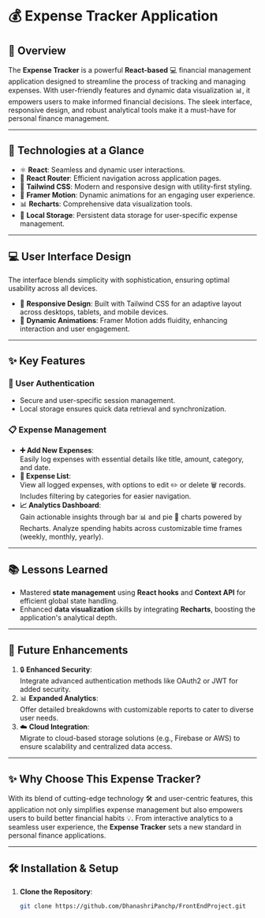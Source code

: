 # 💰 Expense Tracker Application

## 🌟 Overview  
The **Expense Tracker** is a powerful **React-based** 💻 financial management application designed to streamline the process of tracking and managing expenses. With user-friendly features and dynamic data visualization 📊, it empowers users to make informed financial decisions. The sleek interface, responsive design, and robust analytical tools make it a must-have for personal finance management.  

---

## 🔧 Technologies at a Glance  
- ⚛️ **React**: Seamless and dynamic user interactions.  
- 🚦 **React Router**: Efficient navigation across application pages.  
- 🎨 **Tailwind CSS**: Modern and responsive design with utility-first styling.  
- 💫 **Framer Motion**: Dynamic animations for an engaging user experience.  
- 📊 **Recharts**: Comprehensive data visualization tools.  
- 📁 **Local Storage**: Persistent data storage for user-specific expense management.  

---

## 💻 User Interface Design  
The interface blends simplicity with sophistication, ensuring optimal usability across all devices.  
- 📱 **Responsive Design**: Built with Tailwind CSS for an adaptive layout across desktops, tablets, and mobile devices.  
- 🎥 **Dynamic Animations**: Framer Motion adds fluidity, enhancing interaction and user engagement.  

---

## ✨ Key Features  

### 🔐 User Authentication  
- Secure and user-specific session management.  
- Local storage ensures quick data retrieval and synchronization.

### 📋 Expense Management  
- **➕ Add New Expenses**:  
  Easily log expenses with essential details like title, amount, category, and date.  
- **📑 Expense List**:  
  View all logged expenses, with options to edit ✏️ or delete 🗑️ records. Includes filtering by categories for easier navigation.  
- **📈 Analytics Dashboard**:  
  Gain actionable insights through bar 📊 and pie 🥧 charts powered by Recharts. Analyze spending habits across customizable time frames (weekly, monthly, yearly).  

---

## 📚 Lessons Learned  
- Mastered **state management** using **React hooks** and **Context API** for efficient global state handling.  
- Enhanced **data visualization** skills by integrating **Recharts**, boosting the application's analytical depth.  

---

## 🚀 Future Enhancements  
1. 🔒 **Enhanced Security**:  
   Integrate advanced authentication methods like OAuth2 or JWT for added security.  
2. 📊 **Expanded Analytics**:  
   Offer detailed breakdowns with customizable reports to cater to diverse user needs.  
3. ☁️ **Cloud Integration**:  
   Migrate to cloud-based storage solutions (e.g., Firebase or AWS) to ensure scalability and centralized data access.  

---

## ✨ Why Choose This Expense Tracker?  
With its blend of cutting-edge technology 🛠️ and user-centric features, this application not only simplifies expense management but also empowers users to build better financial habits 💡. From interactive analytics to a seamless user experience, the **Expense Tracker** sets a new standard in personal finance applications.

---

## 🛠️ Installation & Setup  

1. **Clone the Repository**:  
   ```bash
   git clone https://github.com/DhanashriPanchp/FrontEndProject.git
